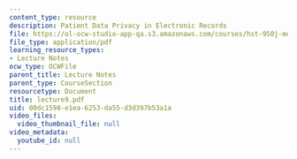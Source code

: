 ```yaml
---
content_type: resource
description: Patient Data Privacy in Electronic Records
file: https://ol-ocw-studio-app-qa.s3.amazonaws.com/courses/hst-950j-medical-computing-spring-2003/00dc1598e1ea6253da55d3d397b53a1a_lecture9.pdf
file_type: application/pdf
learning_resource_types:
- Lecture Notes
ocw_type: OCWFile
parent_title: Lecture Notes
parent_type: CourseSection
resourcetype: Document
title: lecture9.pdf
uid: 00dc1598-e1ea-6253-da55-d3d397b53a1a
video_files:
  video_thumbnail_file: null
video_metadata:
  youtube_id: null
---
```

